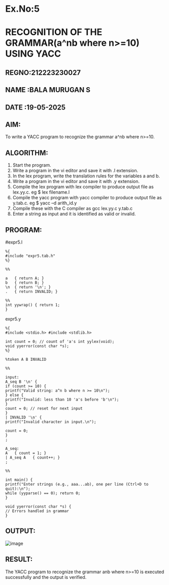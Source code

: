 # Ex.No:5
# RECOGNITION OF THE GRAMMAR(a^nb where n>=10) USING YACC
## REGNO:212223230027
## NAME :BALA MURUGAN S
## DATE :19-05-2025

## AIM:
To write a YACC program to recognize the grammar a^nb where n>=10.
## ALGORITHM:
1.	Start the program.
2.	Write a program in the vi editor and save it with .l extension.
3.	In the lex program, write the translation rules for the variables a and b.
4.	Write a program in the vi editor and save it with .y extension.
5.	Compile the lex program with lex compiler to produce output file as lex.yy.c. eg $ lex filename.l
6.	Compile the yacc program with yacc compiler to produce output file as y.tab.c. eg $ yacc –d arith_id.y
7.	Compile these with the C compiler as gcc lex.yy.c y.tab.c
8.	Enter a string as input and it is identified as valid or invalid.
## PROGRAM:
#expr5.l
```
%{
#include "expr5.tab.h"
%}

%%

a	{ return A; }
b	{ return B; }
\n	{ return '\n'; }
.	{ return INVALID; }

%%
int yywrap() { return 1;
}
```
expr5.y

```
%{
#include <stdio.h> #include <stdlib.h>

int count = 0; // count of 'a's int yylex(void);
void yyerror(const char *s);
%}

%token A B INVALID

%%

input:
A_seq B '\n' {
if (count >= 10) {
printf("Valid string: a^n b where n >= 10\n");
} else {
printf("Invalid: less than 10 'a's before 'b'\n");
}
count = 0; // reset for next input
}
| INVALID '\n' {
printf("Invalid character in input.\n");
 
count = 0;
}
;

A_seq:
A	{ count = 1; }
| A_seq A	{ count++; }
;

%%

int main() {
printf("Enter strings (e.g., aaa...ab), one per line (Ctrl+D to quit):\n");
while (yyparse() == 0); return 0;
}

void yyerror(const char *s) {
// Errors handled in grammar
}

```
## OUTPUT:

![image](https://github.com/user-attachments/assets/bdfb3c04-00b6-448f-b985-f3de9779f5eb)

## RESULT:
The YACC program to recognize the grammar anb where n>=10 is executed successfully and the output is verified.
